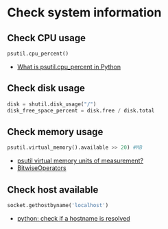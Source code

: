 # Check system information

## Check CPU usage

```python
psutil.cpu_percent()
```

- [What is psutil.cpu_percent in Python](https://www.educative.io/answers/what-is-psutilcpupercent-in-python)

## Check disk usage

```python
disk = shutil.disk_usage("/")
disk_free_space_percent = disk.free / disk.total
```

## Check memory usage

```python
psutil.virtual_memory().available >> 20) #MB
```

- [psutil virtual memory units of measurement?](https://stackoverflow.com/questions/21792655/psutil-virtual-memory-units-of-measurement)
- [BitwiseOperators](https://wiki.python.org/moin/BitwiseOperators)

## Check host available

```python
socket.gethostbyname('localhost')
```

- [python: check if a hostname is resolved](https://stackoverflow.com/questions/11618118/python-check-if-a-hostname-is-resolved)
